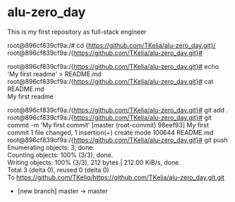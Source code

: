 # alu-zero_day
This is my first repository as full-stack engineer

root@896cf839cf9a:/# cd {https://github.com/TKelia/alu-zero_day.git}/
root@896cf839cf9a:/{https://github.com/TKelia/alu-zero_day.git}#

root@896cf839cf9a:/{https://github.com/TKelia/alu-zero_day.git}# echo 'My first readme' > README.md                                                                 
root@896cf839cf9a:/{https://github.com/TKelia/alu-zero_day.git}# cat README.md                                                                                      
My first readme 

root@896cf839cf9a:/{https://github.com/TKelia/alu-zero_day.git}# git add .
root@896cf839cf9a:/{https://github.com/TKelia/alu-zero_day.git}# git commit -m 'My first commit'
[master (root-commit) 98eef93] My first commit
 1 file changed, 1 insertion(+)
 create mode 100644 README.md
root@896cf839cf9a:/{https://github.com/TKelia/alu-zero_day.git}# git push                                                                                           
Enumerating objects: 3, done.                                                                                                         
Counting objects: 100% (3/3), done.                                                                                                   
Writing objects: 100% (3/3), 212 bytes | 212.00 KiB/s, done.                                                                          
Total 3 (delta 0), reused 0 (delta 0)                                                                                                 
To https://github.com/TKeliq/https://github.com/TKelia/alu-zero_day.git.git                                                                                       
 * [new branch]      master -> master  
